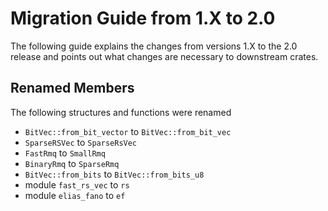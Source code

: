 # Migration Guide from 1.X to 2.0
The following guide explains the changes from versions 1.X to the 2.0 release and points out what changes are necessary
to downstream crates.

## Renamed Members
The following structures and functions were renamed
- `BitVec::from_bit_vector` to `BitVec::from_bit_vec`
- `SparseRSVec` to `SparseRsVec`
- `FastRmq` to `SmallRmq`
- `BinaryRmq` to `SparseRmq`
- `BitVec::from_bits` to `BitVec::from_bits_u8`
- module `fast_rs_vec` to `rs`
- module `elias_fano` to `ef`